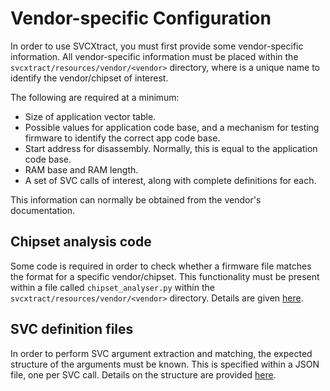# Vendor-specific Configuration
In order to use SVCXtract, you must first provide some vendor-specific information. All vendor-specific information must be placed within the `svcxtract/resources/vendor/<vendor>` directory, where <vendor> is a unique name to identify the vendor/chipset of interest.

The following are required at a minimum:
* Size of application vector table.
* Possible values for application code base, and a mechanism for testing firmware to identify the correct app code base.
* Start address for disassembly. Normally, this is equal to the application code base.
* RAM base and RAM length.
* A set of SVC calls of interest, along with complete definitions for each.

This information can normally be obtained from the vendor's documentation.

## Chipset analysis code
Some code is required in order to check whether a firmware file matches the format for a specific vendor/chipset. This functionality must be present within a file called `chipset_analyser.py` within the `svcxtract/resources/vendor/<vendor>` directory. Details are given [here](chipset-analysis.md).

## SVC definition files
In order to perform SVC argument extraction and matching, the expected structure of the arguments must be known. This is specified within a JSON file, one per SVC call. Details on the structure are provided [here](svc-definitions.md).